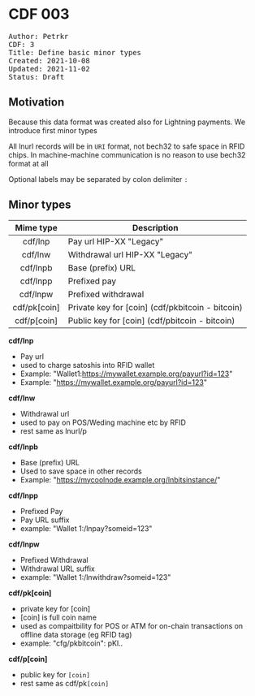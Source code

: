 # CDF 003

<pre>
Author: Petrkr <petrkr+cdf@petrkr.net>
CDF: 3
Title: Define basic minor types
Created: 2021-10-08
Updated: 2021-11-02
Status: Draft
</pre>

## Motivation

Because this data format was created also for Lightning payments. We introduce first minor types

All lnurl records will be in `URI` format, not bech32 to safe space in RFID chips. In machine-machine communication is no reason to use bech32 format at all

Optional labels may be separated by colon delimiter `:`

## Minor types


|   Mime type    | Description                                      |
| :------------: | ------------------------------------------------ |
|    cdf/lnp     | Pay url HIP-XX "Legacy"                          |
|    cdf/lnw     | Withdrawal url HIP-XX "Legacy"                   |
|    cdf/lnpb    | Base (prefix) URL                                |
|    cdf/lnpp    | Prefixed pay                                     |
|    cdf/lnpw    | Prefixed withdrawal                              |
|  cdf/pk[coin]  | Private key for [coin] (cdf/pkbitcoin - bitcoin) |
|  cdf/p[coin]   | Public key for [coin] (cdf/pbitcoin - bitcoin)   |

**cdf/lnp**

- Pay url
- used to charge satoshis into RFID wallet
- Example: "Wallet1:https://mywallet.example.org/payurl?id=123"
- Example: "https://mywallet.example.org/payurl?id=123"

**cdf/lnw**

- Withdrawal url
- used to pay on POS/Weding machine etc by RFID
- rest same as lnurl/p

**cdf/lnpb**

- Base (prefix) URL
- Used to save space in other records
- Example: "https://mycoolnode.example.org/lnbitsinstance/"

**cdf/lnpp**

- Prefixed Pay
- Pay URL suffix
- example: "Wallet 1:/lnpay?someid=123"

**cdf/lnpw**

- Prefixed Withdrawal
- Withdrawal URL suffix
- example: "Wallet 1:/lnwithdraw?someid=123"

**cdf/pk[coin]**

- private key for [coin]
- [coin] is full coin name
- used as compaitbility for POS or ATM for on-chain transactions on offline data storage (eg RFID tag)
- example: "cfg/pkbitcoin": pKl..

**cdf/p[coin]**

- public key for `[coin]`
- rest same as cdf/pk`[coin]`
